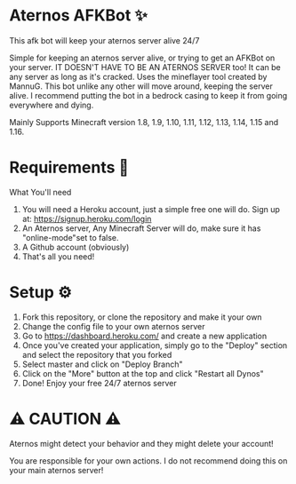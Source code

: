 # Aternos AFKBot ✨
This afk bot will keep your aternos server alive 24/7

Simple for keeping an aternos server alive, or trying to get an AFKBot on your server. 
IT DOESN'T HAVE TO BE AN ATERNOS SERVER too! It can be any server as long as it's cracked. Uses the mineflayer tool created by MannuG. This bot unlike any other will move around, keeping the server alive. I recommend putting the bot in a bedrock casing to keep it from going everywhere and dying.

Mainly Supports Minecraft version 1.8, 1.9, 1.10, 1.11, 1.12, 1.13, 1.14, 1.15 and 1.16.

# Requirements 🎒
What You'll need

1. You will need a Heroku account, just a simple free one will do. Sign up at: https://signup.heroku.com/login
2. An Aternos server, Any Minecraft Server will do, make sure it has "online-mode"set to false.
3. A Github account (obviously)
5. That's all you need!

# Setup ⚙
1. Fork this repository, or clone the repository and make it your own
2. Change the config file to your own aternos server
3. Go to https://dashboard.heroku.com/ and create a new application
4. Once you've created your application, simply go to the "Deploy" section and select the repository that you forked
5. Select master and click on "Deploy Branch"
6. Click on the "More" button at the top and click "Restart all Dynos"
7. Done! Enjoy your free 24/7 aternos server

# ⚠ CAUTION ⚠
Aternos might detect your behavior and they might delete your account!

You are responsible for your own actions. I do not recommend doing this on your main aternos server!
